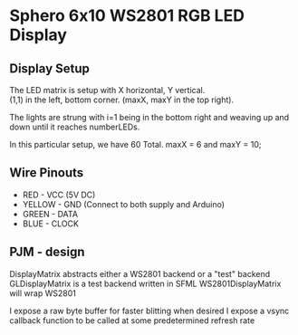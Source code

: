 # Sphero 6x10 WS2801 RGB LED Display


## **Display Setup**

The LED matrix is setup with X horizontal, Y vertical.  
(1,1) in the left, bottom corner.  (maxX, maxY in the top right).  

The lights are strung with i=1 being in the bottom right and weaving up and down
until it reaches numberLEDs. 

In this particular setup, we have 60 Total.  maxX = 6 and maxY = 10;  
        

## **Wire Pinouts**

* RED	- VCC (5V DC)
* YELLOW - GND (Connect to both supply and Arduino)
* GREEN  - DATA
* BLUE   - CLOCK
																						   
## PJM - design

DisplayMatrix abstracts either a WS2801 backend or a "test" backend
GLDisplayMatrix is a test backend written in SFML
WS2801DisplayMatrix will wrap WS2801

I expose a raw byte buffer for faster blitting when desired
I expose a vsync callback function to be called at some predetermined refresh rate																	   
